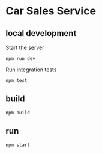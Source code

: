 # Car Sales Service

## local development

Start the server
    
`npm run dev`

Run integration tests

`npm test`

## build

`npm build`

## run
`npm start`

